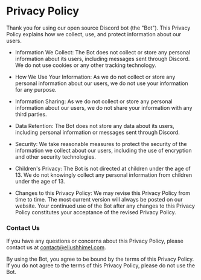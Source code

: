 # Privacy Policy
Thank you for using our open source Discord bot (the "Bot"). This Privacy Policy explains how we collect, use, and protect information about our users.

- Information We Collect: The Bot does not collect or store any personal information about its users, including messages sent through Discord. We do not use cookies or any other tracking technology.

- How We Use Your Information: As we do not collect or store any personal information about our users, we do not use your information for any purpose.

- Information Sharing: As we do not collect or store any personal information about our users, we do not share your information with any third parties.

- Data Retention: The Bot does not store any data about its users, including personal information or messages sent through Discord.

- Security: We take reasonable measures to protect the security of the information we collect about our users, including the use of encryption and other security technologies.

- Children's Privacy: The Bot is not directed at children under the age of 13. We do not knowingly collect any personal information from children under the age of 13.

- Changes to this Privacy Policy: We may revise this Privacy Policy from time to time. The most current version will always be posted on our website. Your continued use of the Bot after any changes to this Privacy Policy constitutes your acceptance of the revised Privacy Policy.

### Contact Us 
If you have any questions or concerns about this Privacy Policy, please contact us at [contact@eliushhimel.com](mailto:contact@eliushhimel.com).

By using the Bot, you agree to be bound by the terms of this Privacy Policy. If you do not agree to the terms of this Privacy Policy, please do not use the Bot.